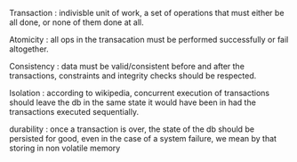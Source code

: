 Transaction : indivisble unit of work, a set of operations that must either be all done, or none of them done at all.  

Atomicity : all ops in the transacation must be performed successfully or fail altogether.    

Consistency : data must be valid/consistent before and after the transactions, constraints and integrity checks should be respected.  

Isolation : according to wikipedia, concurrent execution of transactions should leave the db in the same state it would have been in had the transactions executed sequentially.

durability : once a transaction is over, the state of the db should be persisted for good, even in the case of a system failure, we mean by that storing in non volatile memory
